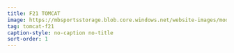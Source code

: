 ```yaml
---
title: F21 TOMCAT
image: https://mbsportsstorage.blob.core.windows.net/website-images/model-gallery/2018/f21/2018-f21-01.jpg
tag: tomcat-f21
caption-style: no-caption no-title
sort-order: 1
---
```

